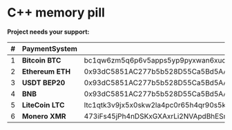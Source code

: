 # C++ memory pill

**Project needs your support:**

| #  | PaymentSystem                   | Addreess                                                                                        |
|----|---------------------------------|-------------------------------------------------------------------------------------------------|
| 1  | **Bitcoin BTC**                 | bc1qw6zm5q6p6v5apps5yp9pyxwan6xuqk8qupc3k6                                                      |
| 2  | **Ethereum ETH**                | 0x93dC5851AC277b5b528D55Ca5Bd5AA52e47d47EA                                                      |
| 3  | **USDT BEP20**                  | 0x93dC5851AC277b5b528D55Ca5Bd5AA52e47d47EA                                                      |
| 4  | **BNB**                         | 0x93dC5851AC277b5b528D55Ca5Bd5AA52e47d47EA                                                      |
| 5  | **LiteCoin LTC**                | ltc1qtk3v9jx5x0skw2la4pc0r65h4qr90s5kgxwsr9                                                     |
| 6  | **Monero XMR**                  | 473iFs45jPh4nDSKxGXAxrLi2NVApdBhESrDcreyjGA7G4AtsLcB6RjN8LsU9MTpGRZxeykKHErQ2fY2wcFnHor24AZRrmC |
